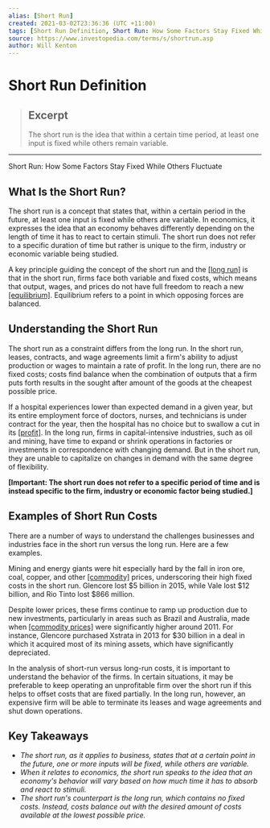 ```yaml
---
alias: [Short Run]
created: 2021-03-02T23:36:36 (UTC +11:00)
tags: [Short Run Definition, Short Run: How Some Factors Stay Fixed While Others Fluctuate]
source: https://www.investopedia.com/terms/s/shortrun.asp
author: Will Kenton
---
```


# Short Run Definition

> ## Excerpt
> The short run is the idea that within a certain time period, at least one input is fixed while others remain variable.

---

Short Run: How Some Factors Stay Fixed While Others Fluctuate
## What Is the Short Run?

The short run is a concept that states that, within a certain period in the future, at least one input is fixed while others are variable. In economics, it expresses the idea that an economy behaves differently depending on the length of time it has to react to certain stimuli. The short run does not refer to a specific duration of time but rather is unique to the firm, industry or economic variable being studied.

A key principle guiding the concept of the short run and the [[long run]](https://www.investopedia.com/terms/l/longrun.asp) is that in the short run, firms face both variable and fixed costs, which means that output, wages, and prices do not have full freedom to reach a new [[equilibrium]](https://www.investopedia.com/terms/e/equilibrium.asp). Equilibrium refers to a point in which opposing forces are balanced.

## Understanding the Short Run

The short run as a constraint differs from the long run. In the short run, leases, contracts, and wage agreements limit a firm's ability to adjust production or wages to maintain a rate of profit. In the long run, there are no fixed costs; costs find balance when the combination of outputs that a firm puts forth results in the sought after amount of the goods at the cheapest possible price.

If a hospital experiences lower than expected demand in a given year, but its entire employment force of doctors, nurses, and technicians is under contract for the year, then the hospital has no choice but to swallow a cut in its [[profit]](https://www.investopedia.com/terms/p/profit.asp). In the long run, firms in capital-intensive industries, such as oil and mining, have time to expand or shrink operations in factories or investments in correspondence with changing demand. But in the short run, they are unable to capitalize on changes in demand with the same degree of flexibility.

**\[Important: The short run does not refer to a specific period of time and is instead specific to the firm, industry or economic factor being studied.\]**

## Examples of Short Run Costs

There are a number of ways to understand the challenges businesses and industries face in the short run versus the long run. Here are a few examples.

Mining and energy giants were hit especially hard by the fall in iron ore, coal, copper, and other [[commodity]](https://www.investopedia.com/terms/c/commodity.asp) prices, underscoring their high fixed costs in the short run. Glencore lost $5 billion in 2015, while Vale lost $12 billion, and Rio Tinto lost $866 million.

Despite lower prices, these firms continue to ramp up production due to new investments, particularly in areas such as Brazil and Australia, made when [[commodity prices]](https://www.investopedia.com/articles/forex/06/commoditycurrencies.asp) were significantly higher around 2011. For instance, Glencore purchased Xstrata in 2013 for $30 billion in a deal in which it acquired most of its mining assets, which have significantly depreciated.

In the analysis of short-run versus long-run costs, it is important to understand the behavior of the firms. In certain situations, it may be preferable to keep operating an unprofitable firm over the short run if this helps to offset costs that are fixed partially. In the long run, however, an expensive firm will be able to terminate its leases and wage agreements and shut down operations.

## Key Takeaways

-   _The short run, as it applies to business, states that at a certain point in the future, one or more inputs will be fixed, while others are variable._
-   _When it relates to economics, the short run speaks to the idea that an economy's behavior will vary based on how much time it has to absorb and react to stimuli._
-   _The short run's counterpart is the long run, which contains no fixed costs. Instead, costs balance out with the desired amount of costs available at the lowest possible price._
